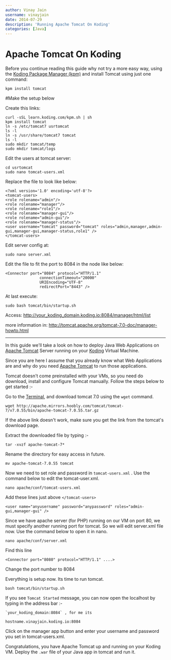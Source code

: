 ```yaml
---
author: Vinay Jain
username: vinayjain
date: 2014-07-29
description: 'Running Apache Tomcat On Koding'
categories: [Java]
---
```


# Apache Tomcat On Koding

Before you continue reading this guide why not try a more easy way, using the [Koding Package Manager (kpm)](http://learn.koding.com/guides/getting-started-kpm/) and install Tomcat using just one command:

```
kpm install tomcat
```

#Make the setup below

Create this links:
```
curl -sSL learn.koding.com/kpm.sh | sh
kpm install tomcat
ln -s /etc/tomcat7 usrtomcat
ls -l
ln -s /usr/share/tomcat7 tomcat
ls -l
sudo mkdir tomcat/temp
sudo mkdir tomcat/logs

```
Edit the users at tomcat server:
```
cd usrtomcat
sudo nano tomcat-users.xml  
```
Replace the file to look like below:
```
<?xml version='1.0' encoding='utf-8'?>
<tomcat-users>
<role rolename="admin"/>
<role rolename="manager"/>
<role rolename="role1"/>
<role rolename="manager-gui"/>
<role rolename="admin-gui"/>
<role rolename="manager-status"/>
<user username="tomcat" password="tomcat" roles="admin,manager,admin-gui,manager-gui,manager-status,role1" />
</tomcat-users>
```
Edit server config at:
```
sudo nano server.xml
```
Edit the file to fit the port to 8084 in the node like below:
```
<Connector port="8084" protocol="HTTP/1.1"                                                                                   
               connectionTimeout="20000"                                                                                         
               URIEncoding="UTF-8"
               redirectPort="8443" />
```
At last execute:
```
sudo bash tomcat/bin/startup.sh
```
Access: 
http://your_koding_domain.koding.io:8084/manager/html/list

more information in:
http://tomcat.apache.org/tomcat-7.0-doc/manager-howto.html

***

In this guide we'll take a look on how to deploy Java Web Applications on [Apache Tomcat](http://tomcat.apache.org/) Server running on your [Koding](https://koding.com) Virtual Machine.

Since you are here I assume that you already know what Web Applications are and why do you need [Apache Tomcat](http://tomcat.apache.org/) to run those applications.

Tomcat doesn't come preinstalled with your VMs, so you need do download, install and configure Tomcat manually. Follow the steps below to get started :-

Go to the [Terminal](https://koding.com/Terminal), and download tomcat 7.0 using the `wget` command.
    
    
    wget http://apache.mirrors.hoobly.com/tomcat/tomcat-7/v7.0.55/bin/apache-tomcat-7.0.55.tar.gz  
    
   
If the above link doesn't work, make sure you get the link from the tomcat's download page. 

Extract the downloaded file by typing :-
    
    
    tar -xvzf apache-tomcat-7*
    

Rename the directory for easy access in future.
    
    
    mv apache-tomcat-7.0.55 tomcat
    

Now we need to set role and password in `tomcat-users.xml` . Use the command below to edit the tomcat-user.xml.
    
    
    nano apache/conf/tomcat-users.xml
    
    
Add these lines just above `</tomcat-users>`
	
	
	<user name="anyusername" password="anypassword" roles="admin-gui,manager-gui" />
		
	
Since we have apache server (for PHP) running on our VM on port 80, we must specify another running port for tomcat. So we will edit  server.xml file now. Use the command below to open it in nano.

	
	nano apache/conf/server.xml
	
	
Find this line
	
	
	<Connector port="8080" protocol="HTTP/1.1" ....>
		
    
Change the port number to 8084
    
Everything is setup now. Its time to run tomcat.
	
	
	bash tomcat/bin/startup.sh
		

If you see `Tomcat Started` message, you can now open the localhost by typing in the address bar :-

    `your_koding_domain:8084` , for me its 
`hostname.vinayjain.koding.io:8084`

Click on the manager app button and enter your username and password you set in tomcat-users.xml.

Congratulations, you have Apache Tomcat up and running on your Koding VM. Deploy the `.war` file of your Java app in tomcat and run it.
